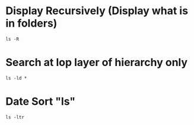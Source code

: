 # Display Recursively (Display what is in folders)
```
ls -R
```

# Search at lop layer of hierarchy only
```
ls -ld *

```

# Date Sort "ls"
```
ls -ltr

```
